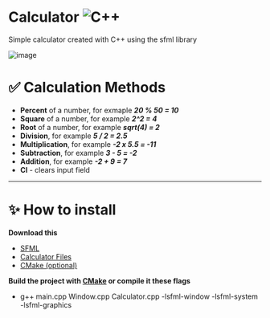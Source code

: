 # Calculator ![C++](https://img.shields.io/badge/-С++-090909?style=for-the-badge&logo=C%2b%2b&logoColor=6296CC)
Simple calculator created with C++ using the sfml library

![image](https://github.com/user-attachments/assets/43357961-16c6-423a-983b-af3af3ae2b33)

# :white_check_mark: Calculation Methods
  *  **Percent** of a number, for exmaple ***20 % 50 = 10***
  *  **Square** of a number, for example ***2^2 = 4***
  *  **Root** of a number, for example ***sqrt(4) = 2***
  *  **Division**, for example ***5 / 2 = 2.5***
  *  **Multiplication**, for example ***-2 x 5.5 = -11***
  *  **Subtraction**, for example ***3 - 5 = -2***
  *  **Addition**, for example ***-2 + 9 = 7***
  *  **Cl** - clears input field

  ***

# ✨ How to install
  **Download this**
  * [SFML](https://www.sfml-dev.org/download/sfml/2.6.1/)
  * [Calculator Files](https://github.com/IvanDrf/Calculator/tree/develop)
  * [CMake (optional)](https://cmake.org/)

  **Build the project with [CMake](https://cmake.org/) or compile it these flags**
  * g++ main.cpp Window.cpp Calculator.cpp -lsfml-window -lsfml-system -lsfml-graphics
  
